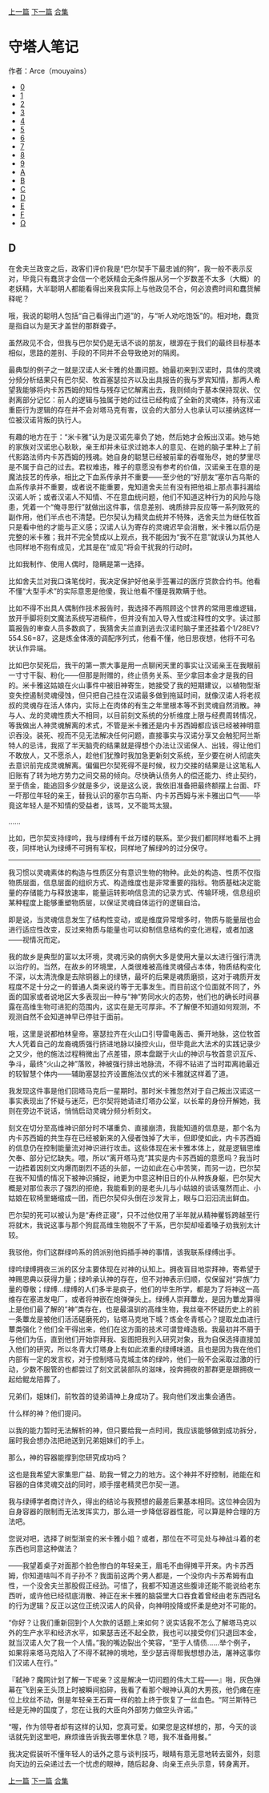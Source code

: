 [上一篇](./守塔人笔记12.md)  [下一篇](./守塔人笔记14.md)   [合集](../同人目录.md)

# 守塔人笔记

作者：Arce（mouyains）

* [0](./守塔人笔记00.md)
* [1](./守塔人笔记01.md)
* [2](./守塔人笔记02.md)
* [3](./守塔人笔记03.md)
* [4](./守塔人笔记04.md)
* [5](./守塔人笔记05.md)
* [6](./守塔人笔记06.md)
* [7](./守塔人笔记07.md)
* [8](./守塔人笔记08.md)
* [9](./守塔人笔记09.md)
* [A](./守塔人笔记10.md)
* [B](./守塔人笔记11.md)
* [C](./守塔人笔记12.md)
* [D](./守塔人笔记13.md)
* [E](./守塔人笔记14.md)
* [F](./守塔人笔记15.md)
* [Ω](./守塔人笔记16.md)
## D

在舍夫兰政变之后，政客们评价我是“巴尔契手下最忠诚的狗”，我一般不表示反对，毕竟只有蠢货才会信一个老妖精会无条件服从另一个岁数差不太多（大概）的老妖精，大半聪明人都能看得出来我实际上与他政见不合，何必浪费时间和蠢货解释呢？

哦，我说的聪明人包括“自己看得出门道”的，与“听人劝吃饱饭”的。相对地，蠢货是指自以为是天才盖世的那群聋子。

虽然政见不合，但我与巴尔契仍是无话不谈的朋友，根源在于我们的最终目标基本相似，思路的差别、手段的不同并不会导致绝对的隔阂。

最典型的例子之一就是汉诺人米卡雅的处置问题。她最初来到汉诺时，具体的灵魂分频分析结果只有巴尔契、牧首塞瑟拉齐以及出具报告的我与罗宾知情，那两人希望我能够将内卡苏西姆的知性与残存记忆解离出去，我则倾向于基本保持现状、仅剥离部分记忆：前人的逻辑与独属于她的过往已经构成了全新的灵魂体，持有汉诺重臣行为逻辑的存在并不会对塔马克有害，议会的大部分人也承认可以接纳这样一位被汉诺背叛的执行人。

有趣的地方在于：“米卡雅”认为是汉诺先辜负了她，然后她才会叛出汉诺。她与她的家族对汉诺忠心耿耿，亲王却并未征求过她本人的意见、在她的脑子里种上了前代影路法师内卡苏西姆的残魂。她自身的聪慧已经被前辈的吞噬殆尽，她的梦里尽是不属于自己的过去。君权难违，稚子的意愿没有参考的价值，汉诺亲王在意的是魔法技艺的传承，相比之下血系传承并不重要——至少他的“好朋友”塞尔吉乌斯的血系传承并不重要，或者说不能重要，鬼知道舍夫兰有没有把他祖上那点事抖漏给汉诺人听；或者汉诺人不知情、不在意血统问题，他们不知道这种行为的风险与隐患，凭着一个“俺寻思行”就做出这件事，信息差别、魂质排异反应等一系列致死的副作用，他们半点也不清楚。巴尔契认为精灵血统并不特殊，选舍夫兰为继任牧首只是看中他的才能与正义感；汉诺人认为寄存的灵魂迟早会消散，米卡雅以后仍是完整的米卡雅；我并不完全赞成以上观点，我不能因为“我不在意”就误认为其他人也同样地不抱有成见，尤其是在“成见”将会干扰我的行动时。

比如我制作、使用人偶时，隐瞒是第一选择。

比如舍夫兰对我口诛笔伐时，我决定保护好他亲手签署过的医疗贷款合约书。他看不懂“大型手术”的实际意思是他傻，我让他看不懂是我欺瞒于他。

比如不得不出具人偶制作技术报告时，我选择不再照顾这个世界的常用思维逻辑，放开手脚将刻文魔法系统写进稿件，但并没有加入导入性或注释性的文字。读过那篇报告的审查人员多数疯了，我猜舍夫兰直到逃去汉诺时脑子里还挂着个1/28EV?554.S6=87，这是炼金体液的调配序列式，他看不懂，他日思夜想，他将不可名状认作异端。

比如巴尔契死后，我干的第一票大事是用一点聊闲天里的事实让汉诺亲王在我眼前一寸寸干裂、粉化——但那是附赠的，终止债务关系、至少拿回本金才是我的目的。米卡雅这姑娘在火山事件中被旧神寄生，她接受了我的短期建议，以植物型渐变失控遏制灵魂侵蚀，但只把自己挂在汉诺最多做到拖延时间，就像汉诺人将老叔叔的灵魂存在活人体内，实际上在肉体的有生之年里根本等不到灵魂自然消散。神与人、龙的灵魂性质大不相同，以目前刻文系统的分析维度上限与经费周转情况，等我做出人神灵魂解离的术式，不管是米卡雅还是内卡苏西姆都应该已经被神明意识吞没。装死、视而不见无法解决任何问题，直接事实与汉诺分享又会触犯阿兰斯特人的忌讳，我抠了半天脑壳的结果就是得想个办法让汉诺保人、出钱，得让他们不敢放人，又不愿杀人，趁他们犹豫时我加急更新刻文系统，至少要在树人彻底失去意识前完成灵魂解离。偏偏巴尔契死得不是时候，权力交接的结果是让这笔私人旧账有了转为地方势力之间交易的倾向。尽快确认债务人的偿还能力、终止契约，至于债金，能追回多少就是多少，说是这么说，我依旧准备把最终额摆上台面、吓一吓那位年轻的亲王，替我认识的塞尔吉乌斯、内卡苏西姆与米卡雅出口气——毕竟这年轻人是不知情的受益者，该骂，又不能骂太狠。

……

比如，巴尔契支持绿吟，我与绿缚有千丝万缕的联系。至少我们都同样地看不上拥夜，同样地认为绿缚不可拥有军权，同样地了解绿吟的过分保守。


-------------


我习惯以灵魂素体的构造与性质区分有意识生物的物种。此处的构造、性质不仅指物质层面，信息层面的组织方式、构造维度也是非常重要的指标。物质基础决定能量的存储能力与释放速率，能量运转影响信息流的记录方式、传输环境，信息组织某种程度上能够重塑物质层，以保证灵魂自体运行的逻辑自洽。

即是说，当灵魂信息发生了结构性变动，或是维度异常增多时，物质与能量层也会进行适应性改变，反过来物质与能量也可以抑制信息结构的变化进程，或者加速——视情况而定。

我的故乡是典型的富以太环境，灵魂污染的病例大多是使用大量以太进行强行清洗以治疗的。当然，在故乡的环境里，人类很难被高维灵魂侵占本体，物质结构变化不深，以太清洗像是去除铜器上的绿锈，最坏的后果是魂质磨损，这对于魂质开发程度不足十分之一的普通人类来说约等于无事发生。而目前这个位面就不同了，外面的国家或者说地区大多表现出一种与“神”势同水火的态势，他们也的确长时间暴露在高维生物可进犯的范围内，这实在是无可厚非。不了解便不知道如何观测，不观测自然不会知道神早已停驻于面前。

哦，这里是说都柏林皇帝。塞瑟拉齐在火山口引导雷电轰击、撕开地脉，这位牧首大人凭着自己的龙裔魂质强行挤进地脉以操控火山，但毕竟此大法术的实践记录少之又少，他的施法过程稍微出了点差错，原本盘踞于火山的神识与牧首意识互斥、争斗，最终“火山之神”落败，神被强行排出地脉流，不得不钻进了当时距离祂最近的较智慧个体内——辅助塞瑟拉齐设置施法仪式的米卡雅就这样着了道。

我发现这件事是他们回塔马克后一星期时。那时米卡雅忽然对于自己叛出汉诺这一事实表现出了怀疑与迷茫，巴尔契将她请进灯塔办公室，以长辈的身份开解她，我则在旁边不说话，悄悄启动灵魂分频分析刻文。

刻文在切分至高维神识部分时不堪重负、直接崩溃，我能知道的信息是，那个名为内卡苏西姆的共生存在已经被新来的入侵者蚀掉了大半，但即使如此，内卡苏西姆的信息仍在控制能量流对神识进行攻击。这些体现在米卡雅本体上，就是逻辑思维欠奉、部分记忆缺失。喂，所以“离开塔马克”其实是内卡苏西姆的意愿吗？我当时一边捂着因刻文内爆而剧烈不适的头部，一边如此在心中苦笑，而另一边，巴尔契在我不知情的情况下被神识捕捉，祂更为中意这种旧日的仆从种族身躯，巴尔契大概是对那位表示了强烈的拒绝，我能看到的是老头儿与小姑娘的谈话戛然而止、小姑娘在软椅里蜷缩成一团，而巴尔契仰头倒在沙发背上，眼与口汩汩流出鲜血。

巴尔契的死可以被认为是“寿终正寝”，只不过他仅用了半年就从精神矍铄跨越至行将就木，我说这事与那个狗屁高维生物脱不了干系，巴尔契却哑着嗓子劝我别太计较。

我驳他，你们这群绿吟系的鸽派别他妈插手神的事情，该我联系绿缚出手。

绿吟绿缚拥夜三派的区分主要体现在对神的认知上。拥夜盲目地崇拜神，寄希望于神赐恩典以获得力量；绿吟承认神的存在，但不对神表示归顺，仅保留对“异族”力量的尊敬；绿缚…绿缚的人们多半是疯子，他们的毕生所学，都是为了将神这一高维存在塞进发电厂，或者将神嵌在炮弹弹头上。绿缚人崇拜蕈龙，是因为蕈龙算得上是他们最了解的“神”类存在，也是最温驯的高维生物，我丝毫不怀疑历史上的前一条蕈龙是被他们活活磋磨死的，钻塔马克地下城？炼金冬青核心？提取龙血进行蕈类强化？他们全干得出来，他们在这方面的技术可谓登峰造极。我最初并不屑于与他们为伍，直到他们开始崇拜我、妄图把我列入研究对象，我为自保选择直接加入他们的研究，所以冬青大灯塔身上有如此浓重的绿缚味道。且也是因为我在他们内部有一定的发言权，对于控制塔马克城主体的绿吟，他们一般不会采取过激的行动，少数不服管的也都尝过了刻文武装部队的滋味，投奔拥夜的那群更是跟拥夜一起给鲲龙陪葬了。

兄弟们，姐妹们，前牧首的徒弟请神上身成功了。我向他们发出集会通告。

什么样的神？他们提问。

以我的能力暂时无法解析的神，但只要给我一点时间，我应该能够做到成功拆分，届时我会想办法把祂送到兄弟姐妹们的手上。

那么，神的容器能撑到您研究成功吗？

这也是我希望大家集思广益、助我一臂之力的地方。这个神并不好控制，祂能在和容器的自体灵魂交战的同时，顺手摆老精灵巴尔契一道。

我与绿缚学者商讨许久，得出的结论与我预想的最差后果基本相同。这位神会因为自身容器的限制而无法发挥实力，那么进一步降低容器性能，可以算是种合理的方法吧。

您说对吧，选择了树型渐变的米卡雅小姐？或者，那位在不可见处与神战斗着的老东西也同意这种做法？

——我望着桌子对面那个脸色惨白的年轻亲王，眉毛不由得摊平开来。内卡苏西姆，你知道啥叫不肖子孙不？我面前这两个男人都是，一个没你内卡苏希姆有血性，一个没舍夫兰那股假正经劲。可惜了，我都不知道这些腹诽还能不能说给老东西听，或许他已经彻底消散、神正在米卡雅的脑袋里大口吞食着曾经由老东西冠名的行为逻辑？反正以这位正统汉诺人的风骨，向神明投降或怀柔是绝对不可能的。

“你好？让我们重新回到个人欠款的话题上来如何？说实话我不怎么了解塔马克以外的生产水平和经济水平，如果瑟吉还不起全款，我也可以接受你们只退回本金，就当汉诺人欠了我一个人情。”我的嘴边裂出个笑容，“至于人情债……举个例子，如果将来塔马克陷入了不得不弑神的境地，至少瑟吉得帮我想想办法，屠神这事你们汉诺人在行。”

『弑神？魔网计划了解一下呢亲？这是解决一切问题的伟大工程——』啪，灰色弹幕在飞到亲王头顶上时被瞬间掐碎，我看了看那个眼神认真的大男孩，他仍瘫在座位上纹丝不动，倒是年轻亲王石膏一样的脸上终于恢复了一丝血色。“阿兰斯特已经是无神的国度了，您在让我的大臣向外部势力做空头许诺。”

“喔，作为领导者却有这样的认知，您真可爱。如果您是这样想的，那，今天的谈话就先到这里吧，麻烦谁告诉我去哪里休息？嗯，我不准备用餐。”

我决定假装听不懂年轻人的话外之意与谈判技巧，眼睛有意无意地转去窗外，刻意向天边的云朵递过去一个忧虑的眼神，随后起身、向亲王点头示意，转身离开。




[上一篇](./守塔人笔记12.md)  [下一篇](./守塔人笔记14.md)  [合集](../同人目录.md)